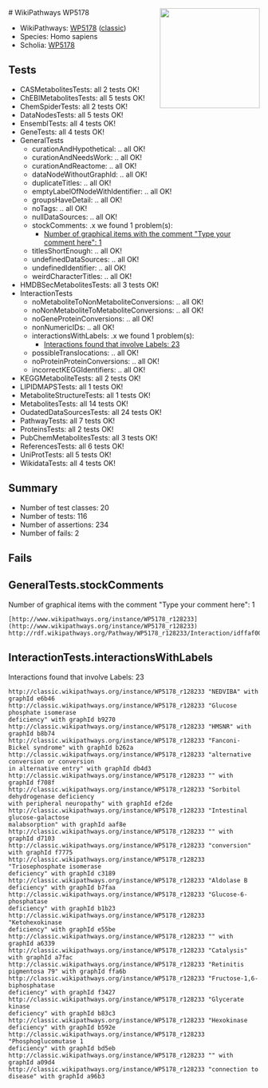 <img style="float: right; width: 200px" src="https://upload.wikimedia.org/wikipedia/commons/thumb/8/83/Wplogo_with_text_500.png/640px-Wplogo_with_text_500.png" />
# WikiPathways WP5178

* WikiPathways: [WP5178](https://wikipathways.org/pathways/WP5178) ([classic](https://classic.wikipathways.org/instance/WP5178))
* Species: Homo sapiens
* Scholia: [WP5178](https://scholia.toolforge.org/wikipathways/WP5178)
## Tests
* CASMetabolitesTests: all 2 tests OK!
* ChEBIMetabolitesTests: all 5 tests OK!
* ChemSpiderTests: all 2 tests OK!
* DataNodesTests: all 5 tests OK!
* EnsemblTests: all 4 tests OK!
* GeneTests: all 4 tests OK!
* GeneralTests
    * curationAndHypothetical: .. all OK!
    * curationAndNeedsWork: .. all OK!
    * curationAndReactome: .. all OK!
    * dataNodeWithoutGraphId: .. all OK!
    * duplicateTitles: .. all OK!
    * emptyLabelOfNodeWithIdentifier: .. all OK!
    * groupsHaveDetail: .. all OK!
    * noTags: .. all OK!
    * nullDataSources: .. all OK!
    * stockComments: .x we found 1 problem(s):
        * [Number of graphical items with the comment "Type your comment here": 1](#6f4bfb29)
    * titlesShortEnough: .. all OK!
    * undefinedDataSources: .. all OK!
    * undefinedIdentifier: .. all OK!
    * weirdCharacterTitles: .. all OK!
* HMDBSecMetabolitesTests: all 3 tests OK!
* InteractionTests
    * noMetaboliteToNonMetaboliteConversions: .. all OK!
    * noNonMetaboliteToMetaboliteConversions: .. all OK!
    * noGeneProteinConversions: .. all OK!
    * nonNumericIDs: .. all OK!
    * interactionsWithLabels: .x we found 1 problem(s):
        * [Interactions found that involve Labels: 23](#fe97a8da)
    * possibleTranslocations: .. all OK!
    * noProteinProteinConversions: .. all OK!
    * incorrectKEGGIdentifiers: .. all OK!
* KEGGMetaboliteTests: all 2 tests OK!
* LIPIDMAPSTests: all 1 tests OK!
* MetaboliteStructureTests: all 1 tests OK!
* MetabolitesTests: all 14 tests OK!
* OudatedDataSourcesTests: all 24 tests OK!
* PathwayTests: all 7 tests OK!
* ProteinsTests: all 2 tests OK!
* PubChemMetabolitesTests: all 3 tests OK!
* ReferencesTests: all 6 tests OK!
* UniProtTests: all 5 tests OK!
* WikidataTests: all 4 tests OK!


## Summary

* Number of test classes: 20
* Number of tests: 116
* Number of assertions: 234
* Number of fails: 2

## Fails

<a name="6f4bfb29" />

## GeneralTests.stockComments

Number of graphical items with the comment "Type your comment here": 1
```
[http://www.wikipathways.org/instance/WP5178_r128233](http://www.wikipathways.org/instance/WP5178_r128233) http://rdf.wikipathways.org/Pathway/WP5178_r128233/Interaction/idffaf00f0
```

<a name="fe97a8da" />

## InteractionTests.interactionsWithLabels

Interactions found that involve Labels: 23
```
http://classic.wikipathways.org/instance/WP5178_r128233 "NEDVIBA" with graphId e6b46
http://classic.wikipathways.org/instance/WP5178_r128233 "Glucose phosphate isomerase
deficiency" with graphId b9270
http://classic.wikipathways.org/instance/WP5178_r128233 "HMSNR" with graphId b8b74
http://classic.wikipathways.org/instance/WP5178_r128233 "Fanconi-Bickel syndrome" with graphId b262a
http://classic.wikipathways.org/instance/WP5178_r128233 "alternative conversion or conversion
in alternative entry" with graphId db4d3
http://classic.wikipathways.org/instance/WP5178_r128233 "" with graphId f708f
http://classic.wikipathways.org/instance/WP5178_r128233 "Sorbitol dehydrogenase deficiency
with peripheral neuropathy" with graphId ef2de
http://classic.wikipathways.org/instance/WP5178_r128233 "Intestinal glucose-galactose
malabsorption" with graphId aaf8e
http://classic.wikipathways.org/instance/WP5178_r128233 "" with graphId d7103
http://classic.wikipathways.org/instance/WP5178_r128233 "conversion" with graphId f7775
http://classic.wikipathways.org/instance/WP5178_r128233 "Triosephosphate isomerase
deficiency" with graphId c3189
http://classic.wikipathways.org/instance/WP5178_r128233 "Aldolase B
deficiency" with graphId b7faa
http://classic.wikipathways.org/instance/WP5178_r128233 "Glucose-6-phosphatase
deficiency" with graphId b1b23
http://classic.wikipathways.org/instance/WP5178_r128233 "Ketohexokinase
deficiency" with graphId e55be
http://classic.wikipathways.org/instance/WP5178_r128233 "" with graphId a6339
http://classic.wikipathways.org/instance/WP5178_r128233 "Catalysis" with graphId a7fac
http://classic.wikipathways.org/instance/WP5178_r128233 "Retinitis pigmentosa 79" with graphId ffa6b
http://classic.wikipathways.org/instance/WP5178_r128233 "Fructose-1,6-biphosphatase
deficiency" with graphId f3427
http://classic.wikipathways.org/instance/WP5178_r128233 "Glycerate kinase
deficiency" with graphId b83c3
http://classic.wikipathways.org/instance/WP5178_r128233 "Hexokinase deficiency" with graphId b592e
http://classic.wikipathways.org/instance/WP5178_r128233 "Phosphoglucomutase 1
deficiency" with graphId bd5eb
http://classic.wikipathways.org/instance/WP5178_r128233 "" with graphId a09d4
http://classic.wikipathways.org/instance/WP5178_r128233 "connection to
disease" with graphId a96b3
```

